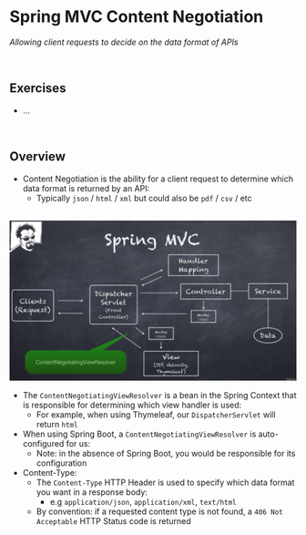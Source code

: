 # Spring MVC Content Negotiation
*Allowing client requests to decide on the data format of APIs*

<br>

## Exercises
* ...

<br>

## Overview
* Content Negotiation is the ability for a client request to determine which data format is returned by an API:
    * Typically `json` / `html` / `xml` but could also be `pdf` / `csv` / etc

<br>

<img src="./res/spring-under-the-hood.png" width="600">

<br>

* The `ContentNegotiatingViewResolver` is a bean in the Spring Context that is responsible for determining which view handler is used:
    * For example, when using Thymeleaf, our `DispatcherServlet` will return `html`
* When using Spring Boot, a `ContentNegotiatingViewResolver` is auto-configured for us:
    * Note: in the absence of Spring Boot, you would be responsible for its configuration
* Content-Type:
    * The `Content-Type` HTTP Header is used to specify which data format you want in a response body:
        * e.g `application/json`, `application/xml`, `text/html`
    * By convention: if a requested content type is not found, a `406 Not Acceptable` HTTP Status code is returned